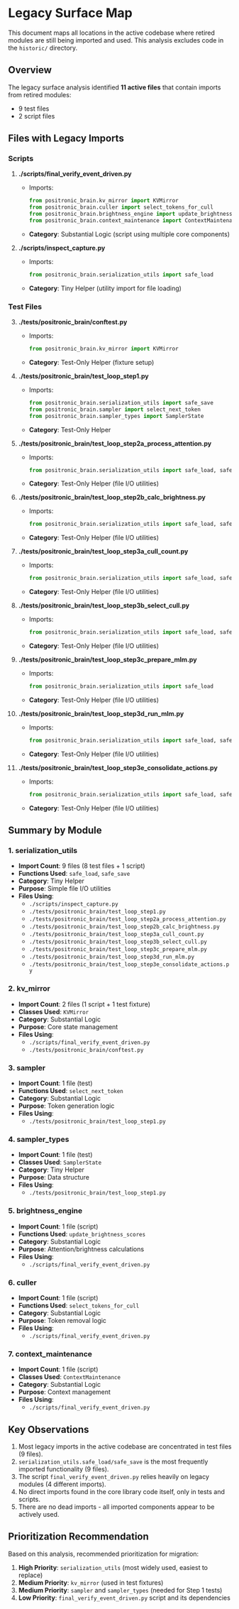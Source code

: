 # Legacy Surface Map

This document maps all locations in the active codebase where retired modules are still being imported and used. This analysis excludes code in the `historic/` directory.

## Overview

The legacy surface analysis identified **11 active files** that contain imports from retired modules:
- 9 test files
- 2 script files

## Files with Legacy Imports

### Scripts

1. **./scripts/final_verify_event_driven.py**
   - Imports:
     ```python
     from positronic_brain.kv_mirror import KVMirror
     from positronic_brain.culler import select_tokens_for_cull
     from positronic_brain.brightness_engine import update_brightness_scores
     from positronic_brain.context_maintenance import ContextMaintenance
     ```
   - **Category**: Substantial Logic (script using multiple core components)

2. **./scripts/inspect_capture.py**
   - Imports:
     ```python
     from positronic_brain.serialization_utils import safe_load
     ```
   - **Category**: Tiny Helper (utility import for file loading)

### Test Files

3. **./tests/positronic_brain/conftest.py**
   - Imports:
     ```python
     from positronic_brain.kv_mirror import KVMirror
     ```
   - **Category**: Test-Only Helper (fixture setup)

4. **./tests/positronic_brain/test_loop_step1.py**
   - Imports:
     ```python
     from positronic_brain.serialization_utils import safe_save
     from positronic_brain.sampler import select_next_token
     from positronic_brain.sampler_types import SamplerState
     ```
   - **Category**: Test-Only Helper

5. **./tests/positronic_brain/test_loop_step2a_process_attention.py**
   - Imports:
     ```python
     from positronic_brain.serialization_utils import safe_load, safe_save
     ```
   - **Category**: Test-Only Helper (file I/O utilities)

6. **./tests/positronic_brain/test_loop_step2b_calc_brightness.py**
   - Imports:
     ```python
     from positronic_brain.serialization_utils import safe_load, safe_save
     ```
   - **Category**: Test-Only Helper (file I/O utilities)

7. **./tests/positronic_brain/test_loop_step3a_cull_count.py**
   - Imports:
     ```python
     from positronic_brain.serialization_utils import safe_load, safe_save
     ```
   - **Category**: Test-Only Helper (file I/O utilities)

8. **./tests/positronic_brain/test_loop_step3b_select_cull.py**
   - Imports:
     ```python
     from positronic_brain.serialization_utils import safe_load, safe_save
     ```
   - **Category**: Test-Only Helper (file I/O utilities)

9. **./tests/positronic_brain/test_loop_step3c_prepare_mlm.py**
   - Imports:
     ```python
     from positronic_brain.serialization_utils import safe_load
     ```
   - **Category**: Test-Only Helper (file I/O utilities)

10. **./tests/positronic_brain/test_loop_step3d_run_mlm.py**
    - Imports:
      ```python
      from positronic_brain.serialization_utils import safe_load, safe_save
      ```
    - **Category**: Test-Only Helper (file I/O utilities)

11. **./tests/positronic_brain/test_loop_step3e_consolidate_actions.py**
    - Imports:
      ```python
      from positronic_brain.serialization_utils import safe_load, safe_save
      ```
    - **Category**: Test-Only Helper (file I/O utilities)

## Summary by Module

### 1. serialization_utils

- **Import Count**: 9 files (8 test files + 1 script)
- **Functions Used**: `safe_load`, `safe_save`
- **Category**: Tiny Helper
- **Purpose**: Simple file I/O utilities
- **Files Using**:
  - `./scripts/inspect_capture.py`
  - `./tests/positronic_brain/test_loop_step1.py`
  - `./tests/positronic_brain/test_loop_step2a_process_attention.py`
  - `./tests/positronic_brain/test_loop_step2b_calc_brightness.py`
  - `./tests/positronic_brain/test_loop_step3a_cull_count.py`
  - `./tests/positronic_brain/test_loop_step3b_select_cull.py`
  - `./tests/positronic_brain/test_loop_step3c_prepare_mlm.py`
  - `./tests/positronic_brain/test_loop_step3d_run_mlm.py`
  - `./tests/positronic_brain/test_loop_step3e_consolidate_actions.py`

### 2. kv_mirror

- **Import Count**: 2 files (1 script + 1 test fixture)
- **Classes Used**: `KVMirror`
- **Category**: Substantial Logic
- **Purpose**: Core state management
- **Files Using**:
  - `./scripts/final_verify_event_driven.py`
  - `./tests/positronic_brain/conftest.py`

### 3. sampler

- **Import Count**: 1 file (test)
- **Functions Used**: `select_next_token`
- **Category**: Substantial Logic
- **Purpose**: Token generation logic
- **Files Using**:
  - `./tests/positronic_brain/test_loop_step1.py`

### 4. sampler_types

- **Import Count**: 1 file (test)
- **Classes Used**: `SamplerState`
- **Category**: Tiny Helper
- **Purpose**: Data structure
- **Files Using**:
  - `./tests/positronic_brain/test_loop_step1.py`

### 5. brightness_engine

- **Import Count**: 1 file (script)
- **Functions Used**: `update_brightness_scores`
- **Category**: Substantial Logic
- **Purpose**: Attention/brightness calculations
- **Files Using**:
  - `./scripts/final_verify_event_driven.py`

### 6. culler

- **Import Count**: 1 file (script)
- **Functions Used**: `select_tokens_for_cull`
- **Category**: Substantial Logic
- **Purpose**: Token removal logic
- **Files Using**:
  - `./scripts/final_verify_event_driven.py`

### 7. context_maintenance

- **Import Count**: 1 file (script)
- **Classes Used**: `ContextMaintenance`
- **Category**: Substantial Logic
- **Purpose**: Context management
- **Files Using**:
  - `./scripts/final_verify_event_driven.py`

## Key Observations

1. Most legacy imports in the active codebase are concentrated in test files (9 files).
2. `serialization_utils.safe_load/safe_save` is the most frequently imported functionality (9 files).
3. The script `final_verify_event_driven.py` relies heavily on legacy modules (4 different imports).
4. No direct imports found in the core library code itself, only in tests and scripts.
5. There are no dead imports - all imported components appear to be actively used.

## Prioritization Recommendation

Based on this analysis, recommended prioritization for migration:

1. **High Priority**: `serialization_utils` (most widely used, easiest to replace)
2. **Medium Priority**: `kv_mirror` (used in test fixtures)
3. **Medium Priority**: `sampler` and `sampler_types` (needed for Step 1 tests)
4. **Low Priority**: `final_verify_event_driven.py` script and its dependencies
